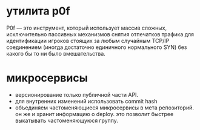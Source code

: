 # утилита p0f

P0f — это инструмент, который использует массив сложных, исключительно пассивных механизмов 
снятия отпечатков трафика для идентификации игроков стоящих за любым случайным TCP/IP 
соединением (иногда достаточно единичного нормального SYN) без какого бы то ни было вмешательства.

# микросервисы

 - версионирование только публичной части API. 
 - для внутренних изменений использовать commit hash
 - объединяем частоменяющиеся микросервисы в мета репозиторий. он же и хранит информацию о deploy. это позволит быстрее выкатывать частоменяющуюся группу.  
